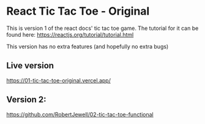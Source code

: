 # React Tic Tac Toe - Original

This is version 1 of the react docs' tic tac toe game.
The tutorial for it can be found here: https://reactjs.org/tutorial/tutorial.html

This version has no extra features (and hopefully no extra bugs)

## Live version

https://01-tic-tac-toe-original.vercel.app/

## Version 2:

https://github.com/RobertJewell/02-tic-tac-toe-functional

